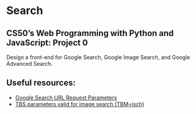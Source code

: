 
# Search
## CS50’s Web Programming with Python and JavaScript: Project 0

Design a front-end for Google Search, Google Image Search, and Google Advanced Search.

## Useful resources:
- [Google Search URL Request Parameters](https://stenevang.wordpress.com/2013/02/22/google-advanced-power-search-url-request-parameters/)
- [TBS parameters valid for image search (TBM=isch)](https://stenevang.wordpress.com/2013/02/22/google-advanced-power-search-url-request-parameters/#:~:text=TBS%20parameters%20valid%20for%20image%20search%20(TBM%3Disch)&text=Large%20images%3A%20tbs%3Disz%3A,isz%3Alt%2Cislt%3Aqsvga)
